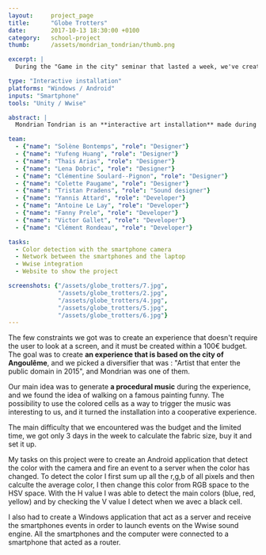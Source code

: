 ```yaml
---
layout: 	project_page
title:  	"Globe Trotters"
date:   	2017-10-13 18:30:00 +0100
category: 	school-project
thumb: 		/assets/mondrian_tondrian/thumb.png

excerpt: |
  During the "Game in the city" seminar that lasted a week, we've created an interactive art installation based on a Mondrian's painting.

type: "Interactive installation"
platforms: "Windows / Android"
inputs: "Smartphone"
tools: "Unity / Wwise"

abstract: |
  Mondrian Tondrian is an **interactive art installation** made during the "Game in the city" seminar that lasted a week. We wanted to create an installation that generate a procedurally generated music when scanning the Mondrian's painting colored cells.

team:
  - {"name": "Solène Bontemps", "role": "Designer"}
  - {"name": "Yufeng Huang", "role": "Designer"}
  - {"name": "Thais Arias", "role": "Designer"}
  - {"name": "Lena Dobric", "role": "Designer"}
  - {"name": "Clémentine Soulard--Pignon", "role": "Designer"}
  - {"name": "Colette Paugame", "role": "Designer"}
  - {"name": "Tristan Pradens", "role": "Sound designer"}
  - {"name": "Yannis Attard", "role": "Developer"}
  - {"name": "Antoine Le Lay", "role": "Developer"}
  - {"name": "Fanny Prele", "role": "Developer"}
  - {"name": "Victor Gallet", "role": "Developer"}
  - {"name": "Clément Rondeau", "role": "Developer"}

tasks:
  - Color detection with the smartphone camera
  - Network between the smartphones and the laptop
  - Wwise integration
  - Website to show the project

screenshots: {"/assets/globe_trotters/7.jpg",
              "/assets/globe_trotters/2.jpg",
              "/assets/globe_trotters/4.jpg",
              "/assets/globe_trotters/5.jpg",
              "/assets/globe_trotters/6.jpg"}
---
```

The few constraints we got was to create an experience that doesn't require the user to look at a screen, and it must be created within a 100€ budget. The goal was to create **an experience that is based on the city of Angoulême**, and we picked a diversifier that was : "Artist that enter the public domain in 2015", and Mondrian was one of them.

Our main idea was to generate **a procedural music** during the experience, and we found the idea of walking on a famous painting funny. The possibility to use the colored cells as a way to trigger the music was interesting to us, and it turned the installation into a cooperative experience.

The main difficulty that we encountered was the budget and the limited time, we got only 3 days in the week to calculate the fabric size, buy it and set it up.

My tasks on this project were to create an Android application that detect the color with the camera and fire an event to a server when the color has changed. To detect the color I first sum up all the r,g,b of all pixels and then calculte the average color, I then change this color from RGB space to the HSV space. With the H value I was able to detect the main colors (blue, red, yellow) and by checking the V value I detect when we avec a black cell.

I also had to create a Windows application that act as a server and receive the smartphones events in order to launch events on the Wwise sound engine. All the smartphones and the computer were connected to a smartphone that acted as a router.